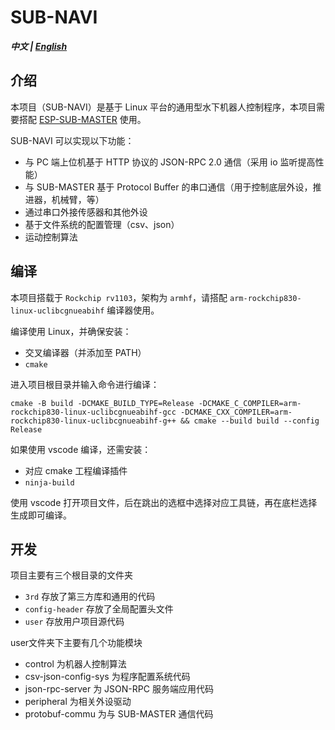 # SUB-NAVI

***中文 | [English](README_EN.md)***

## 介绍

本项目（SUB-NAVI）是基于 Linux 平台的通用型水下机器人控制程序，本项目需要搭配 [ESP-SUB-MASTER]([sfxfs/esp-sub-master](https://github.com/sfxfs/esp-sub-master)) 使用。

SUB-NAVI 可以实现以下功能：

- 与 PC 端上位机基于 HTTP 协议的 JSON-RPC 2.0 通信（采用 io 监听提高性能）
- 与 SUB-MASTER 基于 Protocol Buffer 的串口通信（用于控制底层外设，推进器，机械臂，等）
- 通过串口外接传感器和其他外设
- 基于文件系统的配置管理（csv、json）
- 运动控制算法

## 编译

本项目搭载于 `Rockchip rv1103`，架构为 `armhf`，请搭配 `arm-rockchip830-linux-uclibcgnueabihf` 编译器使用。

编译使用 Linux，并确保安装：

- 交叉编译器（并添加至 PATH）
- `cmake`

进入项目根目录并输入命令进行编译：

```shell
cmake -B build -DCMAKE_BUILD_TYPE=Release -DCMAKE_C_COMPILER=arm-rockchip830-linux-uclibcgnueabihf-gcc -DCMAKE_CXX_COMPILER=arm-rockchip830-linux-uclibcgnueabihf-g++ && cmake --build build --config Release
```

如果使用 vscode 编译，还需安装：

- 对应 cmake 工程编译插件
- `ninja-build`

使用 vscode 打开项目文件，后在跳出的选框中选择对应工具链，再在底栏选择生成即可编译。

## 开发

项目主要有三个根目录的文件夹

- `3rd` 存放了第三方库和通用的代码
- `config-header` 存放了全局配置头文件
- `user` 存放用户项目源代码

user文件夹下主要有几个功能模块

- control 为机器人控制算法
- csv-json-config-sys 为程序配置系统代码
- json-rpc-server 为 JSON-RPC 服务端应用代码
- peripheral 为相关外设驱动
- protobuf-commu 为与 SUB-MASTER 通信代码